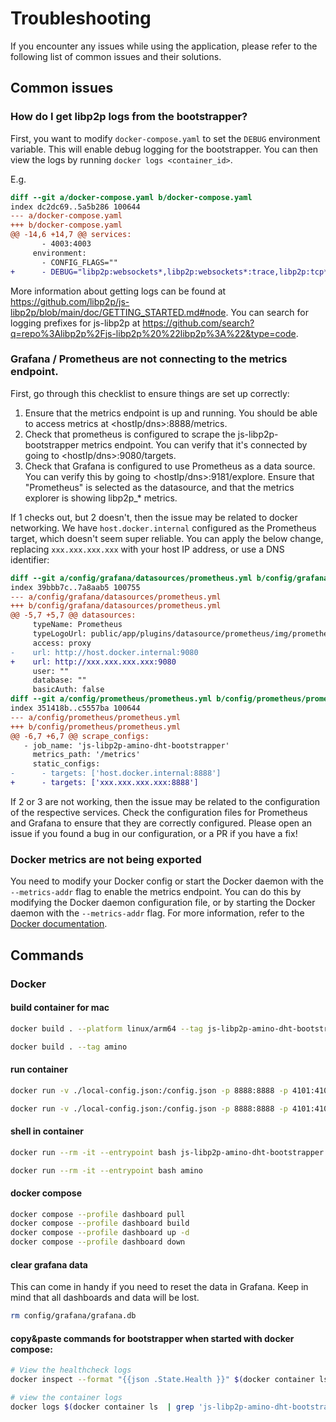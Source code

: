 # Troubleshooting

If you encounter any issues while using the application, please refer to the following list of common issues and their solutions.

## Common issues

### How do I get libp2p logs from the bootstrapper?

First, you want to modify `docker-compose.yaml` to set the `DEBUG` environment variable. This will enable debug logging for the bootstrapper. You can then view the logs by running `docker logs <container_id>`.

E.g.

```diff
diff --git a/docker-compose.yaml b/docker-compose.yaml
index dc2dc69..5a5b286 100644
--- a/docker-compose.yaml
+++ b/docker-compose.yaml
@@ -14,6 +14,7 @@ services:
       - 4003:4003
     environment:
       - CONFIG_FLAGS=""
+      - DEBUG="libp2p:websockets*,libp2p:websockets*:trace,libp2p:tcp*,libp2p:tcp*:trace"
```

More information about getting logs can be found at https://github.com/libp2p/js-libp2p/blob/main/doc/GETTING_STARTED.md#node. You can search for logging prefixes for js-libp2p at https://github.com/search?q=repo%3Alibp2p%2Fjs-libp2p%20%22libp2p%3A%22&type=code.

### Grafana / Prometheus are not connecting to the metrics endpoint.

First, go through this checklist to ensure things are set up correctly:

1. Ensure that the metrics endpoint is up and running. You should be able to access metrics at <hostIp/dns>:8888/metrics.
2. Check that prometheus is configured to scrape the js-libp2p-bootstrapper metrics endpoint. You can verify that it's connected by going to <hostIp/dns>:9080/targets.
3. Check that Grafana is configured to use Prometheus as a data source. You can verify this by going to <hostIp/dns>:9181/explore. Ensure that "Prometheus" is selected as the datasource, and that the metrics explorer is showing libp2p_* metrics.

If 1 checks out, but 2 doesn't, then the issue may be related to docker networking. We have `host.docker.internal` configured as the Prometheus target, which doesn't seem super reliable. You can apply the below change, replacing `xxx.xxx.xxx.xxx` with your host IP address, or use a DNS identifier:

```diff
diff --git a/config/grafana/datasources/prometheus.yml b/config/grafana/datasources/prometheus.yml
index 39bbb7c..7a8aab5 100755
--- a/config/grafana/datasources/prometheus.yml
+++ b/config/grafana/datasources/prometheus.yml
@@ -5,7 +5,7 @@ datasources:
     typeName: Prometheus
     typeLogoUrl: public/app/plugins/datasource/prometheus/img/prometheus_logo.svg
     access: proxy
-    url: http://host.docker.internal:9080
+    url: http://xxx.xxx.xxx.xxx:9080
     user: ""
     database: ""
     basicAuth: false
diff --git a/config/prometheus/prometheus.yml b/config/prometheus/prometheus.yml
index 351418b..c5557ba 100644
--- a/config/prometheus/prometheus.yml
+++ b/config/prometheus/prometheus.yml
@@ -6,7 +6,7 @@ scrape_configs:
   - job_name: 'js-libp2p-amino-dht-bootstrapper'
     metrics_path: '/metrics'
     static_configs:
-      - targets: ['host.docker.internal:8888']
+      - targets: ['xxx.xxx.xxx.xxx:8888']
```

If 2 or 3 are not working, then the issue may be related to the configuration of the respective services. Check the configuration files for Prometheus and Grafana to ensure that they are correctly configured. Please open an issue if you found a bug in our configuration, or a PR if you have a fix!

### Docker metrics are not being exported

You need to modify your Docker config or start the Docker daemon with the `--metrics-addr` flag to enable the metrics endpoint. You can do this by modifying the Docker daemon configuration file, or by starting the Docker daemon with the `--metrics-addr` flag. For more information, refer to the [Docker documentation](https://docs.docker.com/config/daemon/prometheus/).


## Commands

### Docker
#### build container for mac

```sh
docker build . --platform linux/arm64 --tag js-libp2p-amino-dht-bootstrapper:local-arm64

docker build . --tag amino
```

#### run container

```sh
docker run -v ./local-config.json:/config.json -p 8888:8888 -p 4101:4101 -p 4102:4102 -it js-libp2p-amino-dht-bootstrapper:local-arm64 --config /config.json --enable-kademlia

docker run -v ./local-config.json:/config.json -p 8888:8888 -p 4101:4101 -p 4102:4102 -it amino --config /config.json --enable-kademlia
```

#### shell in container

```sh
docker run --rm -it --entrypoint bash js-libp2p-amino-dht-bootstrapper:local-arm64

docker run --rm -it --entrypoint bash amino
```

#### docker compose

```sh
docker compose --profile dashboard pull
docker compose --profile dashboard build
docker compose --profile dashboard up -d
docker compose --profile dashboard down
```

#### clear grafana data

This can come in handy if you need to reset the data in Grafana. Keep in mind that all dashboards and data will be lost.

```sh
rm config/grafana/grafana.db
```

#### copy&paste commands for bootstrapper when started with docker compose:

```sh
# View the healthcheck logs
docker inspect --format "{{json .State.Health }}" $(docker container ls  | grep 'js-libp2p-amino-dht-bootstrapper-bootstrapper' | awk '{print $1}') | jq

# view the container logs
docker logs $(docker container ls  | grep 'js-libp2p-amino-dht-bootstrapper-bootstrapper' | awk '{print $1}')
```
